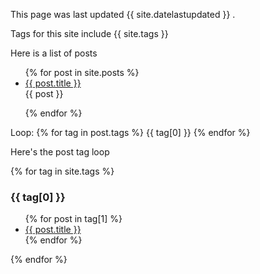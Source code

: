 This page was last updated {{ site.datelastupdated }} .

Tags for this site include {{ site.tags }}

Here is a list of posts

<ul>
  {% for post in site.posts %}
    <li>
      <a href='{{ site.baseurl }}{{ post.url }}'>{{ post.title }}</a>
    </li>
{{ post }}</br>    
  
  {% endfor %}
</ul>

Loop:
{% for tag in post.tags %}
    {{ tag[0] }}
{% endfor %}

Here's the post tag loop

{% for tag in site.tags %}
  <h3>{{ tag[0] }}</h3>
  <ul>
    {% for post in tag[1] %}
      <li><a href="{{ post.url }}">{{ post.title }}</a></li>
    {% endfor %}
  </ul>
{% endfor %}

